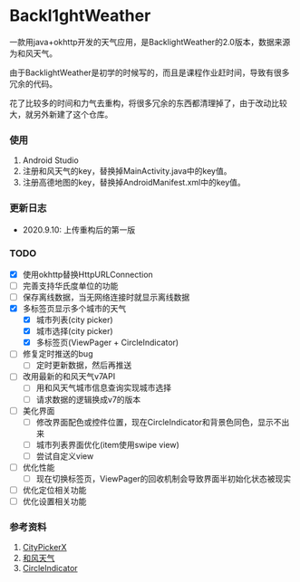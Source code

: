 # Backl1ghtWeather
一款用java+okhttp开发的天气应用，是BacklightWeather的2.0版本，数据来源为和风天气。

由于BacklightWeather是初学的时候写的，而且是课程作业赶时间，导致有很多冗余的代码。

花了比较多的时间和力气去重构，将很多冗余的东西都清理掉了，由于改动比较大，就另外新建了这个仓库。

### 使用

1. Android Studio
2. 注册和风天气的key，替换掉MainActivity.java中的key值。
3. 注册高德地图的key，替换掉AndroidManifest.xml中的key值。

### 更新日志

- 2020.9.10: 上传重构后的第一版

### TODO

- [x] 使用okhttp替换HttpURLConnection
- [ ] 完善支持华氏度单位的功能
- [ ] 保存离线数据，当无网络连接时就显示离线数据
- [x] 多标签页显示多个城市的天气
  - [x] 城市列表(city picker)
  - [x] 城市选择(city picker)
  - [x] 多标签页(ViewPager + CircleIndicator)
- [ ] 修复定时推送的bug
  - [ ] 定时更新数据，然后再推送
- [ ] 改用最新的和风天气v7API
  - [ ] 用和风天气城市信息查询实现城市选择
  - [ ] 请求数据的逻辑换成v7的版本
- [ ] 美化界面
  - [ ] 修改界面配色或控件位置，现在CircleIndicator和背景色同色，显示不出来
  - [ ] 城市列表界面优化(item使用swipe view)
  - [ ] 尝试自定义view
- [ ] 优化性能
  - [ ] 现在切换标签页，ViewPager的回收机制会导致界面半初始化状态被现实
- [ ] 优化定位相关功能
- [ ] 优化设置相关功能

### 参考资料

1. [CityPickerX](https://github.com/zhuxu1/CityPickerX)
2. [和风天气](https://www.heweather.com/)
3. [CircleIndicator](https://github.com/ongakuer/CircleIndicator)